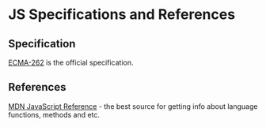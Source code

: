 # JS Specifications and References

## Specification

[ECMA-262](https://ecma-international.org/publications-and-standards/standards/ecma-262/) is the official specification.

## References

[MDN JavaScript Reference](https://developer.mozilla.org/ru/docs/Web/JavaScript/Reference) - the best source for getting info about language functions, methods and etc.
